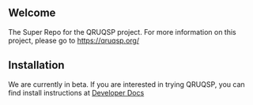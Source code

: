 Welcome
-------
The Super Repo for the QRUQSP project. For more information on this project, please go to https://qruqsp.org/


Installation
------------
We are currently in beta. If you are interested in trying QRUQSP, you can find install instructions at [Developer Docs](/docs)


